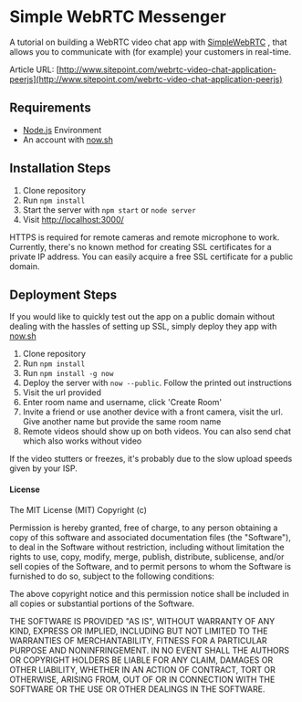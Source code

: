 # Simple WebRTC Messenger

A tutorial on building a WebRTC video chat app with [SimpleWebRTC](https://simplewebrtc.com/) , that allows you to communicate with (for example) your customers in real-time.

Article URL: [http://www.sitepoint.com/webrtc-video-chat-application-peerjs](http://www.sitepoint.com/webrtc-video-chat-application-peerjs)

## Requirements

* [Node.js](http://nodejs.org/) Environment
* An account with [now.sh](https://zeit.co/now)

## Installation Steps

1. Clone repository
2. Run `npm install`
3. Start the server with `npm start` or `node server`
4. Visit [http://localhost:3000/](http://localhost:3000/)

HTTPS is required for remote cameras and remote microphone to work. Currently, there's no known method for creating SSL certificates for a private IP address. You can easily acquire a free SSL certificate for a public domain.

## Deployment Steps

If you would like to quickly test out the app on a public domain without dealing with the hassles of setting up SSL, simply deploy they app with [now.sh](https://zeit.co/now)

1. Clone repository
2. Run `npm install`
3. Run `npm install -g now`
4. Deploy the server with `now --public`. Follow the printed out instructions
5. Visit the url provided
6. Enter room name and username, click 'Create Room'
7. Invite a friend or use another device with a front camera, visit the url. Give another name but provide the same room name
8. Remote videos should show up on both videos. You can also send chat which also works without video

If the video stutters or freezes, it's probably due to the slow upload speeds given by your ISP.

#### License

The MIT License (MIT) Copyright (c)

Permission is hereby granted, free of charge, to any person obtaining a copy of this software and associated documentation files (the "Software"), to deal in the Software without restriction, including without limitation the rights to use, copy, modify, merge, publish, distribute, sublicense, and/or sell copies of the Software, and to permit persons to whom the Software is furnished to do so, subject to the following conditions:

The above copyright notice and this permission notice shall be included in all copies or substantial portions of the Software.

THE SOFTWARE IS PROVIDED "AS IS", WITHOUT WARRANTY OF ANY KIND, EXPRESS OR IMPLIED, INCLUDING BUT NOT LIMITED TO THE WARRANTIES OF MERCHANTABILITY, FITNESS FOR A PARTICULAR PURPOSE AND NONINFRINGEMENT. IN NO EVENT SHALL THE AUTHORS OR COPYRIGHT HOLDERS BE LIABLE FOR ANY CLAIM, DAMAGES OR OTHER LIABILITY, WHETHER IN AN ACTION OF CONTRACT, TORT OR OTHERWISE, ARISING FROM, OUT OF OR IN CONNECTION WITH THE SOFTWARE OR THE USE OR OTHER DEALINGS IN THE SOFTWARE.
